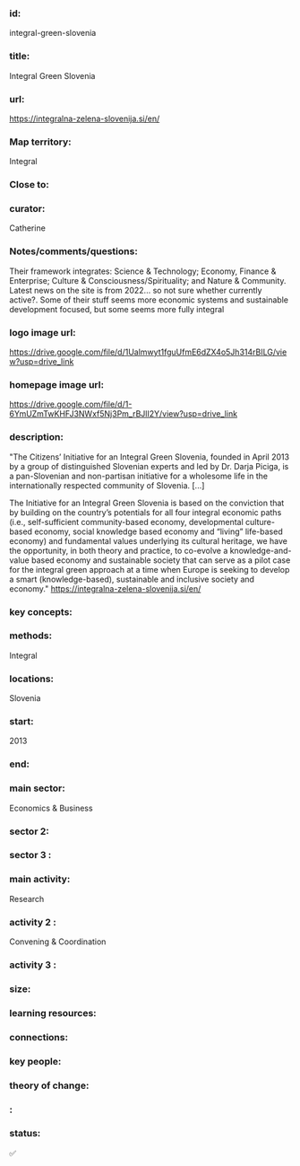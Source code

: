 ### id: 
  integral-green-slovenia
### title: 
  Integral Green Slovenia
### url: 
  https://integralna-zelena-slovenija.si/en/
### Map territory: 
  Integral
### Close to: 
  
### curator: 
  Catherine
### Notes/comments/questions: 
  Their framework integrates: Science & Technology; Economy, Finance & Enterprise; Culture & Consciousness/Spirituality; and Nature & Community. Latest news on the site is from 2022... so not sure whether currently active?. Some of their stuff seems more economic systems and sustainable development focused, but some seems more fully integral
### logo image url: 
  https://drive.google.com/file/d/1Ualmwyt1fguUfmE6dZX4o5Jh314rBILG/view?usp=drive_link
### homepage image url: 
  https://drive.google.com/file/d/1-6YmUZmTwKHFJ3NWxf5Nj3Pm_rBJlI2Y/view?usp=drive_link
### description: 
  "The Citizens’ Initiative for an Integral Green Slovenia, founded in April 2013 by a group of distinguished Slovenian experts and led by Dr. Darja Piciga, is a pan-Slovenian and non-partisan initiative for a wholesome life in the internationally respected community of Slovenia. [...]

The Initiative for an Integral Green Slovenia is based on the conviction that by building on the country’s potentials for all four integral economic paths (i.e., self-sufficient community-based economy, developmental culture-based economy, social knowledge based economy and “living” life-based economy) and fundamental values underlying its cultural heritage, we have the opportunity, in both theory and practice, to co-evolve a knowledge-and-value based economy and sustainable society that can serve as a pilot case for the integral green approach at a time when Europe is seeking to develop a smart (knowledge-based), sustainable and inclusive society and economy."
https://integralna-zelena-slovenija.si/en/ 
### key concepts: 
  
### methods: 
  Integral
### locations: 
  Slovenia
### start: 
  2013
### end: 
  
### main sector: 
  Economics & Business
### sector 2: 
  
### sector 3 : 
  
### main activity: 
  Research
### activity 2 : 
  Convening & Coordination
### activity 3 : 
  
### size: 
  
### learning resources: 
  
### connections: 
  
### key people: 
  
### theory of change: 
  
### : 
  
### status: 
  ✅
